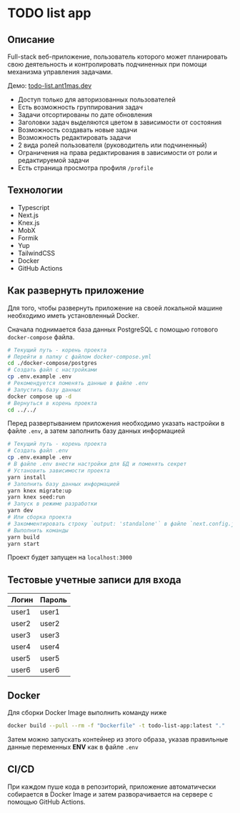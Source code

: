 # TODO list app

## Описание

Full-stack веб-приложение, пользователь которого может планировать свою деятельность и контролировать подчиненных при помощи механизма управления задачами.

Демо: [todo-list.ant1mas.dev](https://todo-list.ant1mas.dev)

- Доступ только для авторизованных пользователей
- Есть возможность группирования задач
- Задачи отсортированы по дате обновления
- Заголовки задач выделяются цветом в зависимости от состояния
- Возможность создавать новые задачи
- Возможность редактировать задачи
- 2 вида ролей пользователя (руководитель или подчиненный)
- Ограничения на права редактирования в зависимости от роли и редактируемой задачи
- Есть страница просмотра профиля `/profile`

## Технологии

- Typescript
- Next.js
- Knex.js
- MobX
- Formik
- Yup
- TailwindCSS
- Docker
- GitHub Actions

## Как развернуть приложение

Для того, чтобы развернуть приложение на своей локальной машине необходимо иметь установленный Docker.

Сначала поднимается база данных PostgreSQL с помощью готового `docker-compose` файла.

```bash
# Текущий путь - корень проекта
# Перейти в папку с файлом docker-compose.yml
cd ./docker-compose/postgres
# Создать файл с настройками
cp .env.example .env
# Рекомендуется поменять данные в файле .env
# Запустить базу данных
docker compose up -d
# Вернуться в корень проекта
cd ../../
```

Перед развертыванием приложения необходимо указать настройки в файле `.env`, а затем заполнить базу данных информацией

```bash
# Текущий путь - корень проекта
# Создать файл .env
cp .env.example .env
# В файле .env внести настройки для БД и поменять секрет
# Установить зависимости проекта
yarn install
# Заполнить базу данных информацией
yarn knex migrate:up
yarn knex seed:run
# Запуск в режиме разработки
yarn dev
# Или сборка проекта
# Закомментировать строку `output: 'standalone'` в файле `next.config.js`
# Выполнить команды
yarn build
yarn start
```

Проект будет запущен на `localhost:3000`

## Тестовые учетные записи для входа

| Логин | Пароль |
| ----- | ------ |
| user1 | user1  |
| user2 | user2  |
| user3 | user3  |
| user4 | user4  |
| user5 | user5  |
| user6 | user6  |

## Docker

Для сборки Docker Image выполнить команду ниже

```bash
docker build --pull --rm -f "Dockerfile" -t todo-list-app:latest "."
```

Затем можно запускать контейнер из этого образа,
указав правильные данные переменных **ENV** как в файле `.env`

## CI/CD

При каждом пуше кода в репозиторий, приложение автоматически собирается в Docker Image и затем разворачивается на сервере с помощью GitHub Actions.
